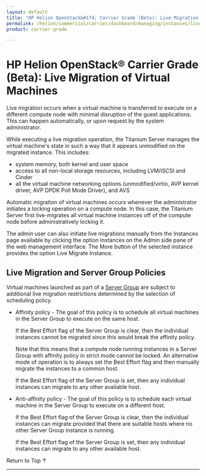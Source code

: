 ```yaml
---
layout: default
title: "HP Helion OpenStack&#174; Carrier Grade (Beta): Live Migration of Virtual Machines"
permalink: /helion/commercial/carrier/dashboard/managing/instances/live/migrate/about/
product: carrier-grade

---
```

<!--UNDER REVISION-->

<script>

function PageRefresh {
onLoad="window.refresh"
}

PageRefresh();

</script>

<!-- <p style="font-size: small;"> <a href="/helion/commercial/carrier/ga1/install/">&#9664; PREV</a> | <a href="/helion/commercial/carrier/ga1/install-overview/">&#9650; UP</a> | <a href="/helion/commercial/carrier/ga1/">NEXT &#9654;</a></p> -->

# HP Helion OpenStack&#174; Carrier Grade (Beta): Live Migration of Virtual Machines

Live migration occurs when a virtual machine is transferred to execute on a different compute node with minimal
disruption of the guest applications. This can happen automatically, or upon request by the system administrator.

While executing a live migration operation, the Titanium Server manages the virtual machine's state in such a way
that it appears unmodified on the migrated instance. This includes:

* system memory, both kernel and user space
* access to all non-local storage resources, including LVM/iSCSI and Cinder
* all the virtual machine networking options (unmodified/virtio, AVP kernel driver, AVP DPDK Poll Mode Driver),
and AVS

Automatic migration of virtual machines occurs whenever the administrator initiates a locking operation on a compute node. In this case, the Titanium Server first live-migrates all virtual machine instances off of the compute node before administratively locking it.

The admin user can also initiate live migrations manually from the Instances page available by clicking the option Instances on the Admin side pane of the web management interface. The More button of the selected instance provides the option Live Migrate Instance. 

## Live Migration and Server Group Policies

Virtual machines launched as part of a [Server Group](/helion/commercial/carrier/dashboard/managing/groups/) are subject to additional live migration restrictions determined by the selection of scheduling policy. 

* Affinity policy - The goal of this policy is to schedule all virtual machines in the Server Group to execute on the same host.

	If the Best Effort flag of the Server Group is clear, then the individual instances cannot be migrated since this would break the affinity policy.

	Note that this means that a compute node running instances in a Server Group with affinity policy in strict mode cannot be locked. An alternative mode of operation is to always set the Best Effort flag and then manually migrate the instances to a common host.

	If the Best Effort flag of the Server Group is set, then any individual instances can migrate to any other available host.

* Anti-affinity policy - The goal of this policy is to schedule each virtual machine in the Server Group to execute on a different host.

	If the Best Effort flag of the Server Group is clear, then the individual instances can migrate provided that there are suitable hosts where no other Server Group instance is running.

	If the Best Effort flag of the Server Group is set, then any individual instances can migrate to any other available host.


<p><a href="#top" style="padding:14px 0px 14px 0px; text-decoration: none;"> Return to Top &#8593; </a></p>


----

